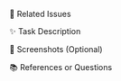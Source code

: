 📌 Related Issues
<!-- Please write the relevant issue number(s) (e.g., #000). To close an issue when this pull request is merged, write: closed #Issue_number -->
✨ Task Description
<!-- Please describe the task or feature implemented in this pull request -->
📸 Screenshots (Optional)
<!-- If the task involves UI/UX changes, please attach screenshots -->
📚 References or Questions
<!-- If you referred to any resources or have questions, please write them here -->
